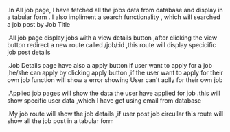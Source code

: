 .In All job page, I have fetched all the jobs data from database and display in a tabular form . I also impliment a search functionality , which will searched a job post by Job Title

.All job page  display  jobs with a view details button ,after clicking the view button redirect a new route called /job/:id ,this route will display specicific job post details

.Job Details page have also a apply button if user want to apply for a job ,he/she can apply by clicking apply button ,if the user want to apply for their own job function will show a error showing  User can't aplly for their own job

.Applied job pages will show the data the user have applied for job .this will show specific user data ,which I have get using email from database

.My job route will show the job details ,if user post job circullar this route will show all the job post in a tabular form